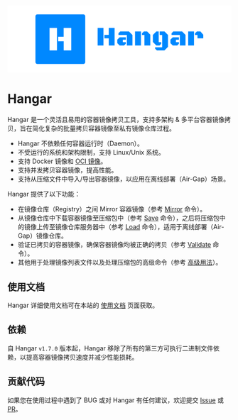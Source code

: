 ![](/images/logo.png)

# Hangar

Hangar 是一个灵活且易用的容器镜像拷贝工具，支持多架构 & 多平台容器镜像拷贝，旨在简化复杂的批量拷贝容器镜像至私有镜像仓库过程。

- Hangar 不依赖任何容器运行时（Daemon）。
- 不受运行的系统和架构限制，支持 Linux/Unix 系统。
- 支持 Docker 镜像和 [OCI 镜像](https://github.com/opencontainers/image-spec)。
- 支持并发拷贝容器镜像，提高性能。
- 支持从压缩文件中导入/导出容器镜像，以应用在离线部署（Air-Gap）场景。

Hangar 提供了以下功能：

- 在镜像仓库（Registry）之间 Mirror 容器镜像（参考 [Mirror](/docs/mirror/mirror) 命令）。
- 从镜像仓库中下载容器镜像至压缩包中（参考 [Save](/docs/save/save) 命令），之后将压缩包中的镜像上传至镜像仓库服务器中（参考 [Load](/docs/load/load) 命令），适用于离线部署（Air-Gap）镜像仓库。
- 验证已拷贝的容器镜像，确保容器镜像均被正确的拷贝（参考 [Validate](/docs/advanced-usage/validate) 命令）。
- 其他用于处理镜像列表文件以及处理压缩包的高级命令（参考 [高级用法](/docs/advanced-usage)）。

## 使用文档

Hangar 详细使用文档可在本站的 [使用文档](/zh/docs/) 页面获取。

## 依赖

自 Hangar `v1.7.0` 版本起，Hangar 移除了所有的第三方可执行二进制文件依赖，以提高容器镜像拷贝速度并减少性能损耗。

## 贡献代码

如果您在使用过程中遇到了 BUG 或对 Hangar 有任何建议，欢迎提交 [Issue](https://github.com/cnrancher/hangar/issues) 或 [PR](https://github.com/cnrancher/hangar/pulls)。
